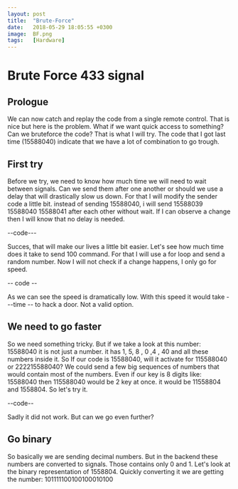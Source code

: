 ```yaml
---
layout: post
title:  "Brute-Force"
date:   2018-05-29 18:05:55 +0300
image:  BF.png
tags:   [Hardware]
---
```

<h1>Brute Force 433 signal</h1>

<h2>Prologue</h2>

We can now catch and replay the code from a single remote control. That is nice but here is the problem. What if we want quick access to something? Can we bruteforce the code? That is what I will try. The code that I got last time (15588040) indicate that we have a lot of combination to go trough. 

<h2>First try</h2>
Before we try, we need to know how much time we will need to wait between signals. Can we send them after one another or should we use a delay that will drastically slow us down. For that I will modify the sender code a little bit. instead of sending 15588040, i will send 15588039 15588040 15588041 after each other without wait. If I can observe a change then I will know that no delay is needed.

--code---

Succes, that will make our lives a little bit easier. Let's see how much time does it take to send 100 command. For that I will use a  for loop and send a random number. Now I will not check if a change happens, I only go for speed.

-- code --

As we can see the speed is dramatically low. With this speed it would take ---time -- to hack a door. Not a valid option. 

<h2>We need to go faster</h2>

So we need something tricky. But if we take a look at this number: 15588040 it is not just a number. it has 1, 5, 8 , 0 ,4 , 40 and all these numbers inside it. So If our code is 15588040, will it activate for 115588040 or 222215588040? We could send a few big sequences of numbers that would contain most of the numbers. Even if our key is 8 digits like: 15588040 then 115588040 would be 2 key at once. it would be 11558804 and 1558804. So let's try it.

--code--

Sadly it did not work. But can we go even further?

<h2>Go binary</h2>

So  basically we are sending decimal numbers. But in the backend these numbers are converted to signals. Those contains only 0 and 1. Let's look at the binary representation of 1558804. Quickly converting it we are getting the number: 101111100100100010100

